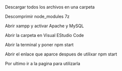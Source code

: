 Descargar todos los archivos en una carpeta 

Descomprimir node_modules 7z

Abrir xampp y activar Apache y MySQL

Abrir la carpeta en Visual EStudio Code

Abrir la terminal y poner npm start

Abrir el enlace que aparce despues de utilixar npm start

Por ultimo ir a la pagina para utilizarla
